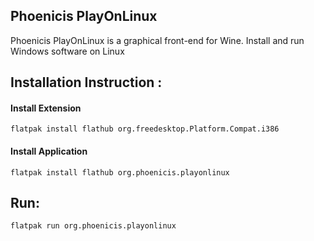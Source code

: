 
## Phoenicis PlayOnLinux

Phoenicis PlayOnLinux is a graphical front-end for Wine.
Install and run Windows software on Linux


## Installation Instruction :

#### Install Extension
```
flatpak install flathub org.freedesktop.Platform.Compat.i386
```

#### Install Application
```
flatpak install flathub org.phoenicis.playonlinux
```

## Run:
```
flatpak run org.phoenicis.playonlinux
```
